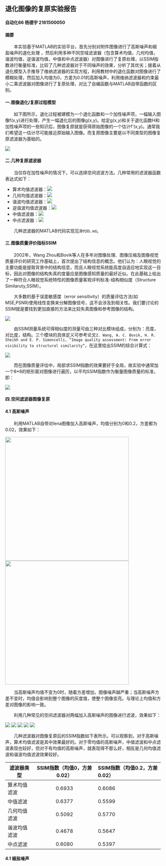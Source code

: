 ## 退化图像的复原实验报告
#### 自动化66 杨德宇 2161500050
#### 摘要
&emsp;&emsp;本实验基于MATLAB的实验平台，首先分别对附件图像进行了高斯噪声和椒盐噪声的退化处理 ，然后利用多种不同空域滤波器（包含算术均值，几何均值，谐波均值，逆谐波均值，中值和中点滤波器）对图像进行了复原处理，以SSIM指数进行衡量标准，比较了几种滤波器对于不同噪声的效果，分析了其优劣；接着从退化模型入手推导了维纳滤波器的实现方程，利用教材中的退化函数对图像进行了模糊处理，然后加入均值为0，方差为0.01的高斯噪声，利用维纳滤波器和约束最小二乘滤波器对图像进行了复原处理，对比了自编函数与MATLAB自带函数的区别。

#### 一.图像退化/复原过程模型
&emsp;&emsp;如下图所示，退化过程被建模为一个退化函数和一个加性噪声项，一幅输入图像f(x,y)进行处理，产生一幅退化后的图像g(x,y)。给定g(x,y)和关于退化函数H和加性噪声项的一些知识后，图像复原就是获得原始图像的一个估计f'(x,y)。通常我们希望这一估计尽可能接近原始输入图像。而复原图像主要是以不同类型的图像复原滤波器为基础的。

<img src="https://github.com/poisonwine/hw6/blob/master/picture/%E5%9B%BE%E5%83%8F%E5%A4%8D%E5%8E%9F.png"/>

#### 二.几种复原滤波器
&emsp;&emsp;当仅存在加性噪声的情况下，可以选择空间滤波方法。几种常用的滤波器函数表达式如下：
* 算术均值滤波器：<img src="https://github.com/poisonwine/hw6/blob/master/picture/%E7%AE%97%E6%9C%AF%E5%9D%87%E5%80%BC.png"/>
* 几何均值滤波器：<img src="https://github.com/poisonwine/hw6/blob/master/picture/%E5%87%A0%E4%BD%95%E5%9D%87%E5%80%BC.png"/>
* 谐波均值滤波器：<img src="https://github.com/poisonwine/hw6/blob/master/picture/%E8%B0%90%E6%B3%A2%E5%9D%87%E5%80%BC.png"/>
* 逆谐波均值滤波器：<img src="https://github.com/poisonwine/hw6/blob/master/picture/%E9%80%86%E8%B0%90%E6%B3%A2%E5%9D%87%E5%80%BC.png"/>
* 中值滤波器：<img src="https://github.com/poisonwine/hw6/blob/master/picture/%E4%B8%AD%E5%80%BC%E6%BB%A4%E6%B3%A2%E5%99%A8.png"/>
* 中点滤波器：<img src="https://github.com/poisonwine/hw6/blob/master/picture/%E4%B8%AD%E7%82%B9%E6%BB%A4%E6%B3%A2%E5%99%A8.png"/>

&emsp;&emsp;几种滤波器的MATLAB代码实现见`源代码.md`。
 
 #### 三.图像质量评价指标SSIM
 &emsp;&emsp;2002年，Wang Zhou和Bovik等人在多年对图像处理、图像压缩及图像视觉质量评价的研究工作基础上，首次提出了结构信息的概念。他们认为：人眼视觉的主要功能是提取背景中的结构信息，而且人眼视觉系统能高度自适应地实现这一目标，因此对图像的结构失真的度量应是图像感知质量的最好近似。在此基础上给出了一种符合人眼视觉系统特性的图像质量客观评判标准-结构相似度（Structure Similaruty,SSIM）。

&emsp;&emsp;大多数的基于误差敏感度（error sensitivity）的质量评估方法(如MSE,PSNR)使用线性变换来分解图像信号，这不会涉及到相关性。我们要讨论的SSIM就是要找到更加直接的方法来比较失真图像和参考图像的结构。
 
<img src="https://github.com/poisonwine/hw6/blob/master/picture/ssim.png"/>

&emsp;&emsp;由SSIM测量系统可得相似度的测量可由三种对比模块组成，分别为：亮度，对比度，结构。三个模块的具体定义可参考论文`Z. Wang, A. C. Bovik, H. R. Sheikh and E. P. Simoncelli, “Image quality assessment: From error visibility to structural similarity”`，在这里给出SSIM的综合计算式：

<img src="https://github.com/poisonwine/hw6/blob/master/picture/ssim2.png"/>

&emsp;&emsp;而在图像质量评估中，局部求SSIM指数的效果要好于全局，故实验中通常加一个8*8的矩形窗对图像进行遍历，以平均SSIM指数作为衡量图像质量的标准，即：

<img src="https://github.com/poisonwine/hw6/blob/master/picture/ssim3.png"/>

#### 四.空间滤波器图像复原
#### 4.1 高斯噪声
&emsp;&emsp;利用MATLAB自带对lena图像加入高斯噪声，均值分别为0和0.2，方差都为0.02，效果如下：

<img src="https://github.com/poisonwine/hw6/blob/master/picture/u%3D0.png" width="400"/> <img src="https://github.com/poisonwine/hw6/blob/master/picture/u%3D0.2.png"  width="400"/> 

&emsp;&emsp;当高斯噪声均值不变为0时，随着方差增加，图像噪声越严重；当高斯噪声方差不变时，均值会影响到整个图像的灰度值，使整个图像变亮。与理论上均值和方差对图像的影响一致。

&emsp;&emsp;利用几种常见的空间滤波器对两幅加入高斯噪声的图像进行滤波，效果如下：

<img src="https://github.com/poisonwine/hw6/blob/master/picture/%E7%AE%97%E6%9C%AF%E5%9D%87%E5%80%BC1.png" /> 
<img src="https://github.com/poisonwine/hw6/blob/master/picture/%E5%87%A0%E4%BD%95%E5%9D%87%E5%80%BC1.png"  /> 
<img src="https://github.com/poisonwine/hw6/blob/master/picture/%E8%B0%90%E6%B3%A2%E5%9D%87%E5%80%BC1.png" "/> 
<img src="https://github.com/poisonwine/hw6/blob/master/picture/%E4%B8%AD%E5%80%BC%E6%BB%A4%E6%B3%A21.png"  /> 
<img src="https://github.com/poisonwine/hw6/blob/master/picture/%E4%B8%AD%E7%82%B9%E6%BB%A4%E6%B3%A21.png" /> 
                                                                                                          
&emsp;&emsp;几种滤波器对图像复原后的SSIM指数如下表所示。可以观察到，对于高斯噪声，算术均值滤波是其中效果最好的。对于零均值的高斯噪声，中值滤波和中点滤波表现也较好，但对于有均值的高斯噪声，就表现得不那么好，相反是几何均值滤波和谐波均值滤波效果较好。

|滤波器类型        | SSIM指数（均值0，方差0.02）         | SSIM指数（均值0.2，方差0.02）         |
| ------------- |:-------------:|:------------- |
| 算术均值滤波      | 0.6933 |0.6086|
| 中值滤波      | 0.6377      | 0.5599|
| 几何均值滤波 | 0.5092      |0.5770|
| 谐波均值滤波 | 0.4678      |0.5647|
| 中点滤波 | 0.6080      |0.5397|

#### 4.1 椒盐噪声
